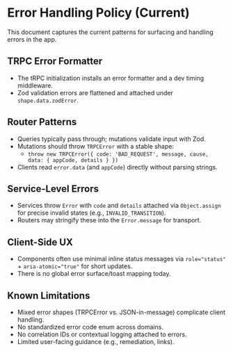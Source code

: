 # Error Handling Policy (Current)

This document captures the current patterns for surfacing and handling errors in the app.

## TRPC Error Formatter

- The tRPC initialization installs an error formatter and a dev timing middleware.
- Zod validation errors are flattened and attached under `shape.data.zodError`.

## Router Patterns

- Queries typically pass through; mutations validate input with Zod.
- Mutations should throw `TRPCError` with a stable shape:
  - `throw new TRPCError({ code: 'BAD_REQUEST', message, cause, data: { appCode, details } })`
- Clients read `error.data` (and `appCode`) directly without parsing strings.
## Service-Level Errors

- Services throw `Error` with `code` and `details` attached via `Object.assign` for precise invalid states (e.g., `INVALID_TRANSITION`).
- Routers may stringify these into the `Error.message` for transport.

## Client-Side UX

- Components often use minimal inline status messages via `role="status"` + `aria-atomic="true"` for short updates.
- There is no global error surface/toast mapping today.

## Known Limitations

- Mixed error shapes (TRPCError vs. JSON-in-message) complicate client handling.
- No standardized error code enum across domains.
- No correlation IDs or contextual logging attached to errors.
- Limited user-facing guidance (e.g., remediation, links).

